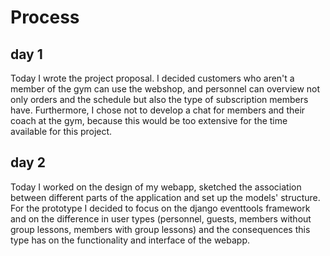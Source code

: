# Process

## day 1
Today I wrote the project proposal. I decided customers who aren't a member of the gym can use the webshop, and personnel can overview not only orders and the schedule but also the type of subscription members have. Furthermore, I chose not to develop a chat for members and their coach at the gym, because this would be too extensive for the time available for this project.

## day 2
Today I worked on the design of my webapp, sketched the association between different parts of the application and set up the models' structure. For the prototype I decided to focus on the django eventtools framework and on the difference in user types (personnel, guests, members without group lessons, members with group lessons) and the consequences this type has on the functionality and interface of the webapp.
